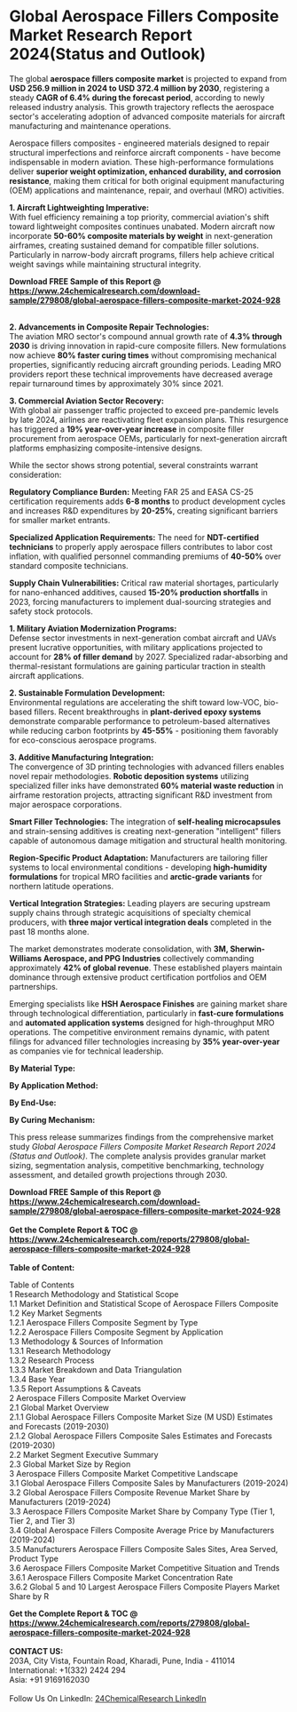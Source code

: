 <h1>Global Aerospace Fillers Composite Market Research Report 2024(Status and Outlook)</h1><p>The global <strong>aerospace fillers composite market</strong> is projected to expand from <strong>USD 256.9 million in 2024 to USD 372.4 million by 2030</strong>, registering a steady <strong>CAGR of 6.4% during the forecast period</strong>, according to newly released industry analysis. This growth trajectory reflects the aerospace sector's accelerating adoption of advanced composite materials for aircraft manufacturing and maintenance operations.</p><p>Aerospace fillers composites - engineered materials designed to repair structural imperfections and reinforce aircraft components - have become indispensable in modern aviation. These high-performance formulations deliver <strong>superior weight optimization, enhanced durability, and corrosion resistance</strong>, making them critical for both original equipment manufacturing (OEM) applications and maintenance, repair, and overhaul (MRO) activities.</p><p><strong>1. Aircraft Lightweighting Imperative:</strong><br>
With fuel efficiency remaining a top priority, commercial aviation's shift toward lightweight composites continues unabated. Modern aircraft now incorporate <strong>50-60% composite materials by weight</strong> in next-generation airframes, creating sustained demand for compatible filler solutions. Particularly in narrow-body aircraft programs, fillers help achieve critical weight savings while maintaining structural integrity.</p><div><b>Download FREE Sample of this Report @ 
            <a href="https://www.24chemicalresearch.com/download-sample/279808/global-aerospace-fillers-composite-market-2024-928">
            https://www.24chemicalresearch.com/download-sample/279808/global-aerospace-fillers-composite-market-2024-928</a></b></div><br><p><strong>2. Advancements in Composite Repair Technologies:</strong><br>
The aviation MRO sector's compound annual growth rate of <strong>4.3% through 2030</strong> is driving innovation in rapid-cure composite fillers. New formulations now achieve <strong>80% faster curing times</strong> without compromising mechanical properties, significantly reducing aircraft grounding periods. Leading MRO providers report these technical improvements have decreased average repair turnaround times by approximately 30% since 2021.</p><p><strong>3. Commercial Aviation Sector Recovery:</strong><br>
With global air passenger traffic projected to exceed pre-pandemic levels by late 2024, airlines are reactivating fleet expansion plans. This resurgence has triggered a <strong>19% year-over-year increase</strong> in composite filler procurement from aerospace OEMs, particularly for next-generation aircraft platforms emphasizing composite-intensive designs.</p><p>While the sector shows strong potential, several constraints warrant consideration:</p><p><strong>Regulatory Compliance Burden:</strong> Meeting FAR 25 and EASA CS-25 certification requirements adds <strong>6-8 months</strong> to product development cycles and increases R&amp;D expenditures by <strong>20-25%</strong>, creating significant barriers for smaller market entrants.</p><p><strong>Specialized Application Requirements:</strong> The need for <strong>NDT-certified technicians</strong> to properly apply aerospace fillers contributes to labor cost inflation, with qualified personnel commanding premiums of <strong>40-50%</strong> over standard composite technicians.</p><p><strong>Supply Chain Vulnerabilities:</strong> Critical raw material shortages, particularly for nano-enhanced additives, caused <strong>15-20% production shortfalls</strong> in 2023, forcing manufacturers to implement dual-sourcing strategies and safety stock protocols.</p><p><strong>1. Military Aviation Modernization Programs:</strong><br>
Defense sector investments in next-generation combat aircraft and UAVs present lucrative opportunities, with military applications projected to account for <strong>28% of filler demand</strong> by 2027. Specialized radar-absorbing and thermal-resistant formulations are gaining particular traction in stealth aircraft applications.</p><p><strong>2. Sustainable Formulation Development:</strong><br>
Environmental regulations are accelerating the shift toward low-VOC, bio-based fillers. Recent breakthroughs in <strong>plant-derived epoxy systems</strong> demonstrate comparable performance to petroleum-based alternatives while reducing carbon footprints by <strong>45-55%</strong> - positioning them favorably for eco-conscious aerospace programs.</p><p><strong>3. Additive Manufacturing Integration:</strong><br>
The convergence of 3D printing technologies with advanced fillers enables novel repair methodologies. <strong>Robotic deposition systems</strong> utilizing specialized filler inks have demonstrated <strong>60% material waste reduction</strong> in airframe restoration projects, attracting significant R&amp;D investment from major aerospace corporations.</p><p><strong>Smart Filler Technologies:</strong> The integration of <strong>self-healing microcapsules</strong> and strain-sensing additives is creating next-generation "intelligent" fillers capable of autonomous damage mitigation and structural health monitoring.</p><p><strong>Region-Specific Product Adaptation:</strong> Manufacturers are tailoring filler systems to local environmental conditions - developing <strong>high-humidity formulations</strong> for tropical MRO facilities and <strong>arctic-grade variants</strong> for northern latitude operations.</p><p><strong>Vertical Integration Strategies:</strong> Leading players are securing upstream supply chains through strategic acquisitions of specialty chemical producers, with <strong>three major vertical integration deals</strong> completed in the past 18 months alone.</p><p>The market demonstrates moderate consolidation, with <strong>3M, Sherwin-Williams Aerospace, and PPG Industries</strong> collectively commanding approximately <strong>42% of global revenue</strong>. These established players maintain dominance through extensive product certification portfolios and OEM partnerships.</p><p>Emerging specialists like <strong>HSH Aerospace Finishes</strong> are gaining market share through technological differentiation, particularly in <strong>fast-cure formulations</strong> and <strong>automated application systems</strong> designed for high-throughput MRO operations. The competitive environment remains dynamic, with patent filings for advanced filler technologies increasing by <strong>35% year-over-year</strong> as companies vie for technical leadership.</p><p><strong>By Material Type:</strong></p><p><strong>By Application Method:</strong></p><p><strong>By End-Use:</strong></p><p><strong>By Curing Mechanism:</strong></p><p>This press release summarizes findings from the comprehensive market study <em>Global Aerospace Fillers Composite Market Research Report 2024 (Status and Outlook)</em>. The complete analysis provides granular market sizing, segmentation analysis, competitive benchmarking, technology assessment, and detailed growth projections through 2030.</p><div><b>Download FREE Sample of this Report @ 
            <a href="https://www.24chemicalresearch.com/download-sample/279808/global-aerospace-fillers-composite-market-2024-928">
            https://www.24chemicalresearch.com/download-sample/279808/global-aerospace-fillers-composite-market-2024-928</a></b></div><br><div><b>Get the Complete Report & TOC @ 
            <a href="https://www.24chemicalresearch.com/reports/279808/global-aerospace-fillers-composite-market-2024-928">
            https://www.24chemicalresearch.com/reports/279808/global-aerospace-fillers-composite-market-2024-928</a></b></div><br>
            <b>Table of Content:</b><p>Table of Contents<br />
 1 Research Methodology and Statistical Scope<br />
 1.1 Market Definition and Statistical Scope of Aerospace Fillers Composite<br />
 1.2 Key Market Segments<br />
 1.2.1 Aerospace Fillers Composite Segment by Type<br />
 1.2.2 Aerospace Fillers Composite Segment by Application<br />
 1.3 Methodology & Sources of Information<br />
 1.3.1 Research Methodology<br />
 1.3.2 Research Process<br />
 1.3.3 Market Breakdown and Data Triangulation<br />
 1.3.4 Base Year<br />
 1.3.5 Report Assumptions & Caveats<br />
 2 Aerospace Fillers Composite Market Overview<br />
 2.1 Global Market Overview<br />
 2.1.1 Global Aerospace Fillers Composite Market Size (M USD) Estimates and Forecasts (2019-2030)<br />
 2.1.2 Global Aerospace Fillers Composite Sales Estimates and Forecasts (2019-2030)<br />
 2.2 Market Segment Executive Summary<br />
 2.3 Global Market Size by Region<br />
 3 Aerospace Fillers Composite Market Competitive Landscape<br />
 3.1 Global Aerospace Fillers Composite Sales by Manufacturers (2019-2024)<br />
 3.2 Global Aerospace Fillers Composite Revenue Market Share by Manufacturers (2019-2024)<br />
 3.3 Aerospace Fillers Composite Market Share by Company Type (Tier 1, Tier 2, and Tier 3)<br />
 3.4 Global Aerospace Fillers Composite Average Price by Manufacturers (2019-2024)<br />
 3.5 Manufacturers Aerospace Fillers Composite Sales Sites, Area Served, Product Type<br />
 3.6 Aerospace Fillers Composite Market Competitive Situation and Trends<br />
 3.6.1 Aerospace Fillers Composite Market Concentration Rate<br />
 3.6.2 Global 5 and 10 Largest Aerospace Fillers Composite Players Market Share by R</p><div><b>Get the Complete Report & TOC @ 
            <a href="https://www.24chemicalresearch.com/reports/279808/global-aerospace-fillers-composite-market-2024-928">
            https://www.24chemicalresearch.com/reports/279808/global-aerospace-fillers-composite-market-2024-928</a></b></div><br><b>CONTACT US:</b><br>
            203A, City Vista, Fountain Road, Kharadi, Pune, India - 411014<br>
            International: +1(332) 2424 294<br>
            Asia: +91 9169162030 <br><br>
            Follow Us On LinkedIn: <a href="https://www.linkedin.com/company/24chemicalresearch/">24ChemicalResearch LinkedIn</a>